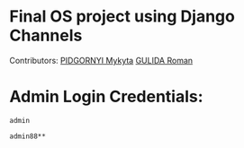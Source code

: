 # Final OS project using Django Channels

Contributors:
[PIDGORNYI Mykyta](https://github.com/InWamos)
[GULIDA Roman](https://github.com/roman-gulida)

# Admin Login Credentials:
```login
admin
```

```password
admin88**
```